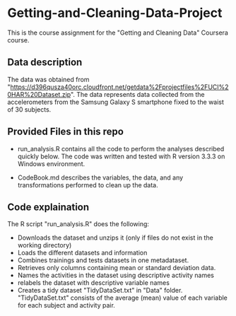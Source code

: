 # Getting-and-Cleaning-Data-Project

This is the course assignment for the "Getting and Cleaning Data" Coursera course.

## Data description

The data was obtained from "https://d396qusza40orc.cloudfront.net/getdata%2Fprojectfiles%2FUCI%20HAR%20Dataset.zip". The data represents data collected from the accelerometers from the Samsung Galaxy S smartphone fixed to the waist of 30 subjects.

## Provided Files in this repo

* run_analysis.R contains all the code to perform the analyses described quickly below. The code was written and tested with R version 3.3.3 on Windows environment.

* CodeBook.md describes the variables, the data, and any transformations performed to clean up the data.

## Code explaination

The R script "run_analysis.R" does the following:
 * Downloads the dataset and unzips it (only if files do not exist in the working directory)
 * Loads the different datasets and information
 * Combines trainings and tests datasets in one metadataset.
 * Retrieves only columns containing mean or standard deviation data.
 * Names the activities in the dataset using descriptive activity names
 * relabels the dataset with descriptive variable names
 * Creates a tidy dataset "TidyDataSet.txt" in "Data" folder. "TidyDataSet.txt" consists of the average (mean) value of each variable for each subject and activity pair.
